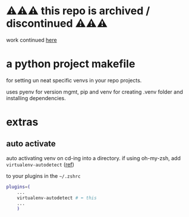 # ⚠️⚠️⚠️ this repo is archived / discontinued ⚠️⚠️⚠️

work continued [here](https://github.com/duke8585/modern-python-repo)


# a python project makefile

for setting un neat specific venvs in your repo projects.

uses pyenv for version mgmt, pip and venv for creating .venv folder and installing dependencies.

# extras

## auto activate

auto activating venv on cd-ing into a directory. if using oh-my-zsh, add `virtualenv-autodetect` ([ref](https://stackoverflow.com/a/75780125/8863259))

to your plugins in the `~/.zshrc`

```bash
plugins=(
    ...
    virtualenv-autodetect # ⬅️ this
    ...
    )
```
